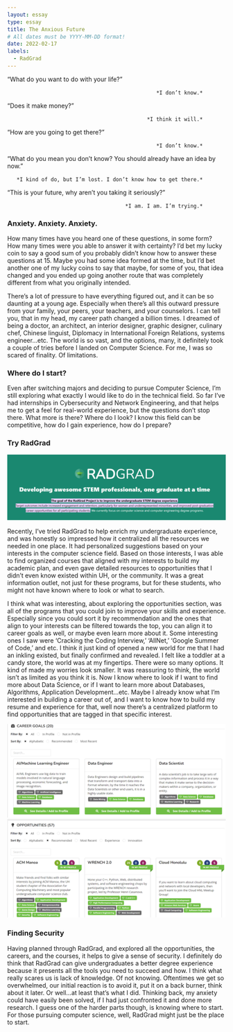 ```yaml
---
layout: essay
type: essay
title: The Anxious Future
# All dates must be YYYY-MM-DD format!
date: 2022-02-17
labels:
  - RadGrad
---
```




“What do you want to do with your life?”

                                                    *I don’t know.*
                                                                                                         
“Does it make money?”

                                                 *I think it will.*
                                                                                                      
“How are you going to get there?”

                                                    *I don’t know.*
                                                                                                         
“What do you mean you don’t know? You should already have an idea by now.”

       *I kind of do, but I’m lost. I don’t know how to get there.*
                                                            
“This is your future, why aren’t you taking it seriously?” 

                                          *I am. I am. I’m trying.*
                                                                                               



### Anxiety. Anxiety. Anxiety. 

How many times have you heard one of these questions, in some form? How many times were you able to answer it with certainty? I’d bet my lucky coin to say a good sum of you probably didn’t know how to answer these questions at 15. Maybe you had some idea formed at the time, but I’d bet another one of my lucky coins to say that maybe, for some of you, that idea changed and you ended up going another route that was completely different from what you originally intended.

There’s a lot of pressure to have everything figured out, and it can be so daunting at a young age. Especially when there’s all this outward pressure from your family, your peers, your teachers, and your counselors. I can tell you, that in my head, my career path changed a billion times. I dreamed of being a doctor, an architect, an interior designer, graphic designer, culinary chef, Chinese linguist, Diplomacy in International Foreign Relations, systems engineer…etc. The world is so vast, and the options, many, it definitely took a couple of tries before I landed on Computer Science. For me, I was so scared of finality. Of limitations. 

### Where do I start?

Even after switching majors and deciding to pursue Computer Science, I’m still exploring what exactly I would like to do in the technical field. So far I’ve had internships in Cybersecurity and Network Engineering, and that helps me to get a feel for real-world experience, but the questions don’t stop there. What more is there? Where do I look? I know this field can be competitive, how do I gain experience, how do I prepare? 

### Try RadGrad

<img class="ui large floated image" src="../essays/radgrad.png">

Recently, I’ve tried RadGrad to help enrich my undergraduate experience, and was honestly so impressed how it centralized all the resources we needed in one place. It had personalized suggestions based on your interests in the computer science field. Based on those interests, I was able to find organized courses that aligned with my interests to build my academic plan, and even gave detailed resources to opportunities that I didn’t even know existed within UH, or the community. It was a great information outlet, not just for these programs, but for these students, who might not have known where to look or what to search. 

I think what was interesting, about exploring the opportunities section, was all of the programs that you could join to improve your skills and experience. Especially since you could sort it by recommendation and the ones that align to your interests can be filtered towards the top, you can align it to career goals as well, or maybe even learn more about it. Some interesting ones I saw were ‘Cracking the Coding Interview,’ ‘AllNet,’ ‘Google Summer of Code,’ and etc. I think it just kind of opened a new world for me that I had an inkling existed, but finally confirmed and revealed. I felt like a toddler at a candy store, the world was at my fingertips. There were so many options. It kind of made my worries look smaller. It was reassuring to think, the world isn’t as limited as you think it is. Now I know where to look if I want to find more about Data Science, or if I want to learn more about Databases, Algorithms, Application Development…etc. Maybe I already know what I’m interested in building a career out of, and I want to know how to build my resume and experience for that, well now there’s a centralized platform to find opportunities that are tagged in that specific interest. 


<img class="ui large floated image" src="../essays/career.png">
<img class="ui large floated image" src="../essays/opportunity.png">


### Finding Security

Having planned through RadGrad, and explored all the opportunities, the careers, and the courses, it helps to give a sense of security. I definitely do think that RadGrad can give undergraduates a better degree experience because it presents all the tools you need to succeed and how. I think what really scares us is lack of knowledge. Of not knowing. Oftentimes we get so overwhelmed, our initial reaction is to avoid it, put it on a back burner, think about it later. Or well…at least that’s what I did. Thinking back, my anxiety could have easily been solved, if I had just confronted it and done more research. I guess one of the harder parts though, is knowing where to start. For those pursuing computer science, well, RadGrad might just be the place to start. 

